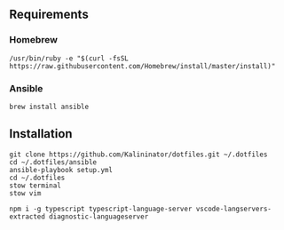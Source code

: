 ## Requirements
### Homebrew
`/usr/bin/ruby -e "$(curl -fsSL https://raw.githubusercontent.com/Homebrew/install/master/install)"`
### Ansible
`brew install ansible`
## Installation
```
git clone https://github.com/Kalininator/dotfiles.git ~/.dotfiles
cd ~/.dotfiles/ansible
ansible-playbook setup.yml
cd ~/.dotfiles
stow terminal
stow vim
```

```
npm i -g typescript typescript-language-server vscode-langservers-extracted diagnostic-languageserver
```
